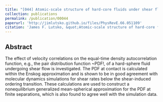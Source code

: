 ```yaml
---
title: "[044] Atomic-scale structure of hard-core fluids under shear flow"
collection: publications
permalink: /publication/00044
paperurl: 'http://jimlutsko.github.io/files/PhysRevE.66.051109'
citation: 'James F. Lutsko, &quot;Atomic-scale structure of hard-core fluids under shear flow&quot;, <i>Phys. Rev. E</i>, <strong>66</strong>, 51109 (2002)'
---
```

Abstract
---
The effect of velocity correlations on the equal-time density autocorrelation function, e.g., the pair distribution function ~PDF!, of a hard-sphere fluid undergoing shear flow is investigated. The PDF at contact is calculated within the Enskog approximation and is shown to be in good agreement with molecular dynamics simulations for shear rates below the shear-induced ordering transition. These calculations are used to construct a nonequilibrium generalized mean-spherical approximation for the PDF at finite separations, which is also found to agree well with the simulation data.
